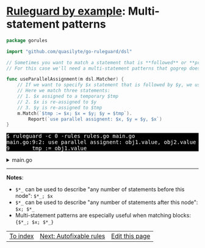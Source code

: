 # [Ruleguard by example](https://go-ruleguard.github.io/by-example/): Multi-statement patterns

```go
package gorules

import "github.com/quasilyte/go-ruleguard/dsl"

// Sometimes you want to match a statement that is **followed** or **preceded** by another statement.
// For this case we'll need a multi-statement patterns that gogrep does recognize.

func useParallelAssignment(m dsl.Matcher) {
	// If we want to specify $x statement that is followed by $y, we use `$x; $y` notation.
	// Here we match three statements:
	// 1. $x assigned to a temporary $tmp
	// 2. $x is re-assigned to $y
	// 3. $y is re-assigned to $tmp
	m.Match(`$tmp := $x; $x = $y; $y = $tmp`).
		Report(`use parallel assignent: $x, $y = $y, $x`)
}
```

<pre style="color: white; background-color: black">
$ ruleguard -c 0 -rules rules.go main.go
main.go:9:2: use parallel assignent: obj1.value, obj2.value = obj2.value, obj1.value
9		tmp := obj1.value
</pre>

<details><summary>main.go</summary>

```go
package main

func main() {
	var obj1, obj2 struct {
		value int
	}

	// Bad swapping choice:
	tmp := obj1.value
	obj1.value = obj2.value
	obj2.value = tmp

	// This is the right way to do it:
	obj1.value, obj2.value = obj2.value, obj1.value
}
```

</details>

<hr>

**Notes**:

* `$*_` can be used to describe "any number of statements before this node": `$*_; $x`
* `$*_` can be used to describe "any number of statements after this node": `$x; $*_`
* Multi-statement patterns are especially useful when matching blocks: `{$*_; $x; $*_}`


<table><tr>
<td><a href="index">To index</a></td>
<td><a href="autofixable-rules">Next: Autofixable rules</a></td>
<td><a href="https://github.com/go-ruleguard/go-ruleguard.github.io/edit/master/by-example/multi-statement-patterns.md">Edit this page</a></td>
</tr></table>
